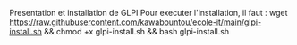 Presentation et installation de GLPI
Pour executer l'installation, il faut : 
wget https://raw.githubusercontent.com/kawabountou/ecole-it/main/glpi-install.sh && chmod +x glpi-install.sh && bash glpi-install.sh